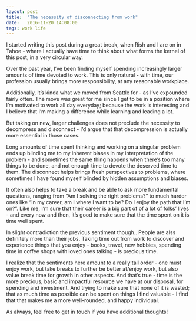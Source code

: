 ```yaml
---
layout: post
title:  "The necessity of disconnecting from work"
date:   2016-11-20 14:08:00
tags: work life
---
```

I started writing this post during a great break, when Rish and I are on in Tahoe - where I actually have time to think about what forms the kernel of this post, in a very circular way.

Over the past year, I’ve been finding myself spending increasingly larger amounts of time devoted to work. This is only natural - with time, our profession usually brings more responsibility, at any reasonable workplace.

Additionally, it’s kinda what we moved from Seattle for - as I’ve expounded fairly often. The move was great for me since I get to be in a position where I’m motivated to work all day everyday; because the work is interesting and I believe that I’m making a difference while learning and leading a lot.

But taking on new, larger challenges does not preclude the necessity to decompress and disconnect - I’d argue that that decompression is actually more essential in those cases. 

Long amounts of time spent thinking and working on a singular problem ends up blinding me to my inherent biases in my interpretation of the problem - and sometimes the same thing happens when there’s too many things to be done, and not enough time to devote the deserved time to them. The disconnect helps brings fresh perspectives to problems, where sometimes I have found myself blinded by hidden assumptions and biases.

It often also helps to take a break and be able to ask more fundamental questions, ranging from “Am I solving the right problems?” to much harder ones like  “In my career, am I where I want to be? Do I enjoy the path that I’m on?”. Like me, I’m sure that their career is a big part of of a lot of folks’ lives - and every now and then, it’s good to make sure that the time spent on it is time well spent.

In slight contradiction the previous sentiment though.. People are alss definitely more than their jobs. Taking time out from work to discover and experience things that you enjoy - books, travel, new hobbies, spending time in coffee shops with loved ones talking - is precious time.


I realize that the sentiments here amount to a really tall order - one must enjoy work, but take breaks to further be better at/enjoy work, but also value break time for growth in other aspects. And that’s true - time is the more precious, basic and impactful resource we have at our disposal, for spending and investment. And trying to make sure that none of it is wasted; that as much time as possible can be spent on things I find valuable - I find that that makes me a more well-rounded, and happy individual.

As always, feel free to get in touch if you have additional thoughts!
